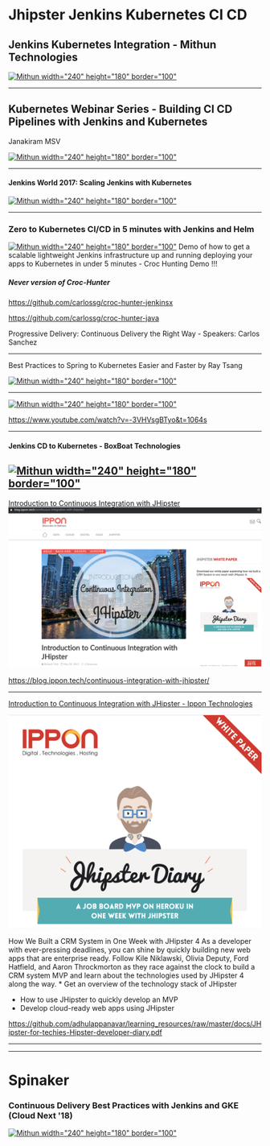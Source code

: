 # Jhipster Jenkins Kubernetes CI CD


## Jenkins Kubernetes Integration - Mithun Technologies
[![Mithun width="240" height="180" border="100"](https://img.youtube.com/vi/IluhOk86prA/0.jpg)](https://www.youtube.com/watch?v=IluhOk86prA)

---

## Kubernetes Webinar Series - Building CI CD Pipelines with Jenkins and Kubernetes 
 
Janakiram MSV

[![Mithun width="240" height="180" border="100"](https://img.youtube.com/vi/288rTpd1SDE/0.jpg)](https://www.youtube.com/watch?v=288rTpd1SDE)

-----
#### Jenkins World 2017: Scaling Jenkins with Kubernetes
[![Mithun width="240" height="180" border="100"](https://img.youtube.com/vi/DCkzdsffeh0/0.jpg)](https://www.youtube.com/watch?v=DCkzdsffeh0)

----

### Zero to Kubernetes CI/CD in 5 minutes with Jenkins and Helm
[![Mithun width="240" height="180" border="100"](https://img.youtube.com/vi/eMOzF_xAm7w/0.jpg)](https://www.youtube.com/watch?v=eMOzF_xAm7w)
Demo of how to get a scalable lightweight Jenkins infrastructure up and running deploying your apps to Kubernetes in under 5 minutes - Croc Hunting Demo !!!

##### Never version of Croc-Hunter 
https://github.com/carlossg/croc-hunter-jenkinsx

https://github.com/carlossg/croc-hunter-java

Progressive Delivery: Continuous Delivery the Right Way - Speakers: Carlos Sanchez

----

Best Practices to Spring to Kubernetes Easier and Faster by Ray Tsang

[![Mithun width="240" height="180" border="100"](https://img.youtube.com/vi/c16oOeTfFXM/0.jpg)](https://www.youtube.com/watch?v=c16oOeTfFXM)



----



[![Mithun width="240" height="180" border="100"](https://i.ytimg.com/vi/-3VHVsgBTyo/hqdefault.jpg?sqp=-oaymwEZCNACELwBSFXyq4qpAwsIARUAAIhCGAFwAQ==\u0026rs=AOn4CLA4WBSZOMUCsKply7i0ujVkqOtZPQ)](https://www.youtube.com/watch?v=3VHVsgBTyo&t=1064s)



https://www.youtube.com/watch?v=-3VHVsgBTyo&t=1064s


----
#### Jenkins CD to Kubernetes - BoxBoat Technologies
[![Mithun width="240" height="180" border="100"](https://img.youtube.com/vi/3dVwgTaLqtc/0.jpg)](https://www.youtube.com/watch?v=3dVwgTaLqtc)
-----

[Introduction to Continuous Integration with JHipster](https://blog.ippon.tech/continuous-integration-with-jhipster/)
![](https://github.com/adhulappanavar/learning_resources/raw/master/images/Introduction%20to%20Continuous%20Integration%20with%20JHipster%20-%20Ippon%20Technologies.png)

https://blog.ippon.tech/continuous-integration-with-jhipster/

----
[Introduction to Continuous Integration with JHipster - Ippon Technologies](https://github.com/adhulappanavar/learning_resources/raw/master/docs/JHipster-for-techies-Hipster-developer-diary.pdf)

[](https://blog.ippon.tech/continuous-integration-with-jhipster/)
![](https://github.com/adhulappanavar/learning_resources/raw/master/images/How%20We%20Built%20a%20CRM%20System%20in%20One%20Week%20with%20JHipster.png)

How We Built a CRM System in One Week with JHipster 4
As a developer with ever-pressing deadlines, you can shine by quickly building new web apps that are enterprise ready. Follow Kile Niklawski, Olivia Deputy, Ford Hatfield, and Aaron Throckmorton as they race against the clock to build a CRM system MVP and learn about the technologies used by JHipster 4 along the way. * Get an overview of the technology stack of JHipster 
* How to use JHipster to quickly develop an MVP 
* Develop cloud-ready web apps using JHipster 

https://github.com/adhulappanavar/learning_resources/raw/master/docs/JHipster-for-techies-Hipster-developer-diary.pdf

-----
-----
# Spinaker

### Continuous Delivery Best Practices with Jenkins and GKE (Cloud Next '18)
[![Mithun width="240" height="180" border="100"](https://img.youtube.com/vi/IDoRWieTcMc/0.jpg)](https://www.youtube.com/watch?v=IDoRWieTcMc)


